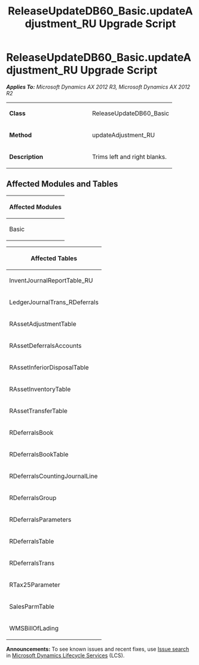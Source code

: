 ﻿---
title: ReleaseUpdateDB60_Basic.updateAdjustment_RU Upgrade Script
TOCTitle: ReleaseUpdateDB60_Basic.updateAdjustment_RU Upgrade Script
ms:assetid: e44411f4-b4f8-b5b3-257a-56ecbfd60081
ms:mtpsurl: https://msdn.microsoft.com/en-us/library/JJ737366(v=AX.60)
ms:contentKeyID: 49711807
ms.date: 05/18/2015
mtps_version: v=AX.60
---

# ReleaseUpdateDB60\_Basic.updateAdjustment\_RU Upgrade Script 


_**Applies To:** Microsoft Dynamics AX 2012 R3, Microsoft Dynamics AX 2012 R2_

<table>
<colgroup>
<col style="width: 50%" />
<col style="width: 50%" />
</colgroup>
<tbody>
<tr class="odd">
<td><p><strong>Class</strong></p></td>
<td><p>ReleaseUpdateDB60_Basic</p></td>
</tr>
<tr class="even">
<td><p><strong>Method</strong></p></td>
<td><p>updateAdjustment_RU</p></td>
</tr>
<tr class="odd">
<td><p><strong>Description</strong></p></td>
<td><p>Trims left and right blanks.</p></td>
</tr>
</tbody>
</table>


## Affected Modules and Tables

<table>
<colgroup>
<col style="width: 100%" />
</colgroup>
<thead>
<tr class="header">
<th><p>Affected Modules</p></th>
</tr>
</thead>
<tbody>
<tr class="odd">
<td><p>Basic</p></td>
</tr>
</tbody>
</table>


<table>
<colgroup>
<col style="width: 100%" />
</colgroup>
<thead>
<tr class="header">
<th><p>Affected Tables</p></th>
</tr>
</thead>
<tbody>
<tr class="odd">
<td><p>InventJournalReportTable_RU</p></td>
</tr>
<tr class="even">
<td><p>LedgerJournalTrans_RDeferrals</p></td>
</tr>
<tr class="odd">
<td><p>RAssetAdjustmentTable</p></td>
</tr>
<tr class="even">
<td><p>RAssetDeferralsAccounts</p></td>
</tr>
<tr class="odd">
<td><p>RAssetInferiorDisposalTable</p></td>
</tr>
<tr class="even">
<td><p>RAssetInventoryTable</p></td>
</tr>
<tr class="odd">
<td><p>RAssetTransferTable</p></td>
</tr>
<tr class="even">
<td><p>RDeferralsBook</p></td>
</tr>
<tr class="odd">
<td><p>RDeferralsBookTable</p></td>
</tr>
<tr class="even">
<td><p>RDeferralsCountingJournalLine</p></td>
</tr>
<tr class="odd">
<td><p>RDeferralsGroup</p></td>
</tr>
<tr class="even">
<td><p>RDeferralsParameters</p></td>
</tr>
<tr class="odd">
<td><p>RDeferralsTable</p></td>
</tr>
<tr class="even">
<td><p>RDeferralsTrans</p></td>
</tr>
<tr class="odd">
<td><p>RTax25Parameter</p></td>
</tr>
<tr class="even">
<td><p>SalesParmTable</p></td>
</tr>
<tr class="odd">
<td><p>WMSBillOfLading</p></td>
</tr>
</tbody>
</table>

  
**Announcements:** To see known issues and recent fixes, use [Issue search](http://go.microsoft.com/fwlink/?linkid=389258) in [Microsoft Dynamics Lifecycle Services](http://go.microsoft.com/fwlink/?linkid=306505) (LCS).

